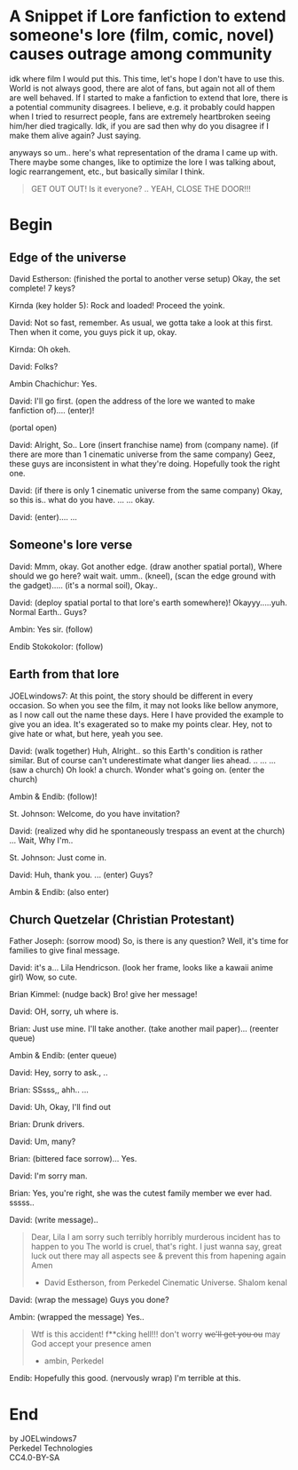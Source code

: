 # A Snippet if Lore fanfiction to extend someone's lore (film, comic, novel) causes outrage among community
idk where film I would put this. This time, let's hope I don't have to use this. World is not always good, there are alot of fans, but again not all of them are well behaved. If I started to make a fanfiction to extend that lore, there is a potential community disagrees. I believe, e.g. it probably could happen when I tried to resurrect people, fans are extremely heartbroken seeing him/her died tragically. Idk, if you are sad then why do you disagree if I make them alive again? Just saying.

anyways so um.. here's what representation of the drama I came up with. There maybe some changes, like to optimize the lore I was talking about, logic rearrangement, etc., but basically similar I think.

> GET OUT OUT! Is it everyone? .. YEAH, CLOSE THE DOOR!!!

# Begin
## Edge of the universe
David Estherson: (finished the portal to another verse setup) Okay, the set complete! 7 keys?

Kirnda (key holder 5): Rock and loaded! Proceed the yoink.

David: Not so fast, remember. As usual, we gotta take a look at this first. Then when it come, you guys pick it up, okay.

Kirnda: Oh okeh.

David: Folks?

Ambin Chachichur: Yes.

David: I'll go first. (open the address of the lore we wanted to make fanfiction of).... (enter)!

(portal open)

David: Alright, So.. Lore (insert franchise name) from (company name). (if there are more than 1 cinematic universe from the same company) Geez, these guys are inconsistent in what they're doing. Hopefully took the right one.

David: (if there is only 1 cinematic universe from the same company) Okay, so this is.. what do you have. ... ... okay.

David: (enter).... ...

## Someone's lore verse
David: Mmm, okay. Got another edge. (draw another spatial portal), Where should we go here? wait wait. umm.. (kneel), (scan the edge ground with the gadget)..... (it's a normal soil), Okay..

David: (deploy spatial portal to that lore's earth somewhere)! Okayyy.....yuh. Normal Earth.. Guys?

Ambin: Yes sir. (follow)

Endib Stokokolor: (follow)

## Earth from that lore
JOELwindows7: At this point, the story should be different in every occasion. So when you see the film, it may not looks like bellow anymore, as I now call out the name these days. Here I have provided the example to give you an idea. It's exagerated so to make my points clear. Hey, not to give hate or what, but here, yeah you see.

David: (walk together) Huh, Alright.. so this Earth's condition is rather similar. But of course can't underestimate what danger lies ahead. .. ... ... (saw a church) Oh look! a church. Wonder what's going on. (enter the church)

Ambin & Endib: (follow)!

St. Johnson: Welcome, do you have invitation?

David: (realized why did he spontaneously trespass an event at the church) ... Wait, Why I'm..

St. Johnson: Just come in.

David: Huh, thank you. ... (enter) Guys?

Ambin & Endib: (also enter)

## Church Quetzelar (Christian Protestant)
Father Joseph: (sorrow mood) So, is there is any question? Well, it's time for families to give final message.

David: it's a... Lila Hendricson. (look her frame, looks like a kawaii anime girl) Wow, so cute.

Brian Kimmel: (nudge back) Bro! give her message!

David: OH, sorry, uh where is.

Brian: Just use mine. I'll take another. (take another mail paper)... (reenter queue)

Ambin & Endib: (enter queue)

David: Hey, sorry to ask., ..

Brian: SSsss,, ahh.. ...

David: Uh, Okay, I'll find out

Brian: Drunk drivers.

David: Um, many?

Brian: (bittered face sorrow)... Yes.

David: I'm sorry man.

Brian: Yes, you're right, she was the cutest family member we ever had. sssss..

David: (write message)..

> Dear, Lila
> I am sorry such terribly horribly murderous incident has to happen to you
> The world is cruel, that's right.
> I just wanna say, great luck out there
> may all aspects see & prevent this from hapening again
> Amen
> - David Estherson, from Perkedel Cinematic Universe. Shalom kenal

David: (wrap the message) Guys you done?

Ambin: (wrapped the message) Yes..

> Wtf is this accident! f**cking hell!!!
> don't worry ~~we'll get you ou~~ may God accept your presence
> amen
> - ambin, Perkedel

Endib: Hopefully this good. (nervously wrap) I'm terrible at this.

> 

# End
by JOELwindows7  
Perkedel Technologies  
CC4.0-BY-SA